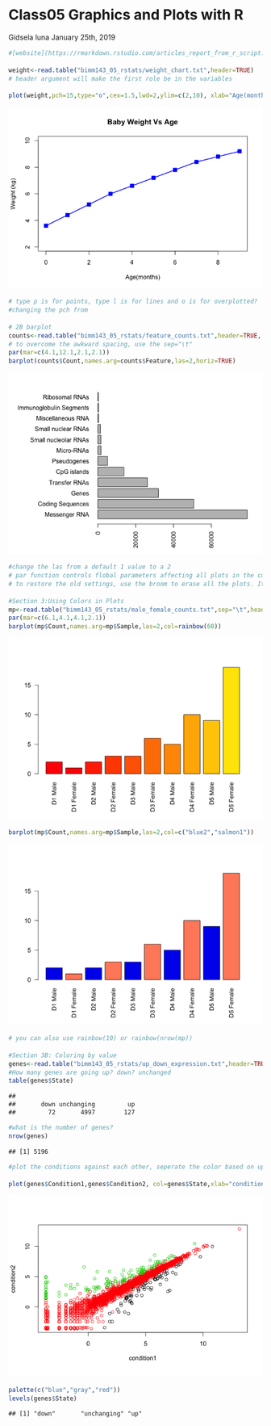 Class05 Graphics and Plots with R
================
Gidsela luna
January 25th, 2019

``` r
#[website](https://rmarkdown.rstudio.com/articles_report_from_r_script.html)

weight<-read.table("bimm143_05_rstats/weight_chart.txt",header=TRUE)
# header argument will make the first role be in the variables 

plot(weight,pch=15,type="o",cex=1.5,lwd=2,ylim=c(2,10), xlab="Age(months)", ylab="Weight (kg)", main="Baby Weight Vs Age", col=4)
```

![](Class05_files/figure-markdown_github/unnamed-chunk-1-1.png)

``` r
# type p is for points, type l is for lines and o is for overplotted?
#changing the pch from 

# 2B barplot
counts<-read.table("bimm143_05_rstats/feature_counts.txt",header=TRUE, sep="\t")
# to overcome the awkward spacing, use the sep="\t"
par(mar=c(4.1,12.1,2.1,2.1))
barplot(counts$Count,names.arg=counts$Feature,las=2,horiz=TRUE)
```

![](Class05_files/figure-markdown_github/unnamed-chunk-1-2.png)

``` r
#change the las from a default 1 value to a 2
# par function controls flobal parameters affecting all plots in the current plot area
# to restore the old settings, use the broom to erase all the plots. It will reset the par

#Section 3:Using Colors in Plots 
mp<-read.table("bimm143_05_rstats/male_female_counts.txt",sep="\t",header=TRUE)
par(mar=c(6.1,4.1,4.1,2.1))
barplot(mp$Count,names.arg=mp$Sample,las=2,col=rainbow(60))
```

![](Class05_files/figure-markdown_github/unnamed-chunk-1-3.png)

``` r
barplot(mp$Count,names.arg=mp$Sample,las=2,col=c("blue2","salmon1"))
```

![](Class05_files/figure-markdown_github/unnamed-chunk-1-4.png)

``` r
# you can also use rainbow(10) or rainbow(nrow(mp))

#Section 3B: Coloring by value 
genes<-read.table("bimm143_05_rstats/up_down_expression.txt",header=TRUE)
#How many genes are going up? down? unchanged 
table(genes$State)
```

    ## 
    ##       down unchanging         up 
    ##         72       4997        127

``` r
#what is the number of genes?
nrow(genes)
```

    ## [1] 5196

``` r
#plot the conditions against each other, seperate the color based on up or down 

plot(genes$Condition1,genes$Condition2, col=genes$State,xlab="condition1",ylab="condition2")
```

![](Class05_files/figure-markdown_github/unnamed-chunk-1-5.png)

``` r
palette(c("blue","gray","red"))
levels(genes$State)
```

    ## [1] "down"       "unchanging" "up"
